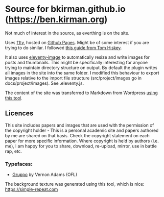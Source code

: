 # Source for bkirman.github.io (https://ben.kirman.org)

Not much of interest in the source, as everthing is on the site.

Uses [11ty](11ty.dev), hosted on [Github Pages](https://pages.github.com/). Might be of some interest if you are trying to do similar. I followed [this guide from Tom Hiskey](https://tomhiskey.co.uk/blog/deploying-eleventy-to-github-pages-one-way/).

It also uses [eleventy-image](https://www.11ty.dev/docs/plugins/image/) to automatically resize and write images for posts and thumbnails. This might be specifically interesting for anyone trying to maintain directory structure on output. By default the plugin writes all images in the site into the same folder. I modified this behaviour to export images relative to the import file structure (src/project/images go in docs/project/images). See .eleventy.js.

The content of the site was transferred to Markdown from Wordpress [using this tool](https://github.com/lonekorean/wordpress-export-to-markdown).

## Licences
This site includes papers and images that are used with the permission of the copyright holder - This is a personal academic site and papers authored by me are shared on that basis. Check the copyright statement on each paper for more specific information. Where copyright is held by authors (i.e. me), I am happy for you to share, download, re-upload, mirror, use in battle rap, etc.

### Typefaces: 
* [Gruppo](https://fonts.google.com/specimen/Gruppo) by Vernon Adams (OFL)

The background texture was generated using this tool, which is nice: https://simple-repeat.com
